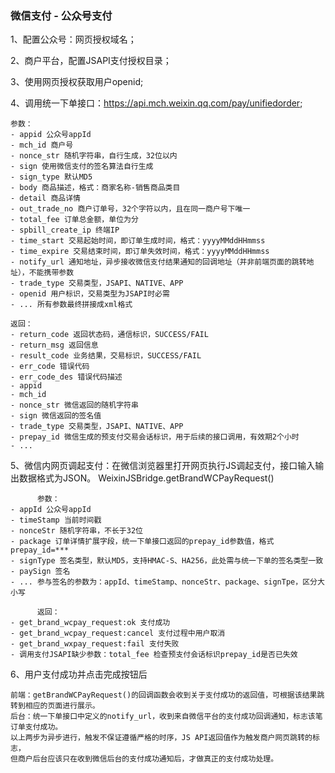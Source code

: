 ### 微信支付 - 公众号支付

1、配置公众号：网页授权域名；

2、商户平台，配置JSAPI支付授权目录；

3、使用网页授权获取用户openid;

4、调用统一下单接口：https://api.mch.weixin.qq.com/pay/unifiedorder;

	参数：
	- appid 公众号appId
	- mch_id 商户号
	- nonce_str 随机字符串，自行生成，32位以内
	- sign 使用微信支付的签名算法自行生成
	- sign_type 默认MD5
	- body 商品描述，格式：商家名称-销售商品类目
	- detail 商品详情
	- out_trade_no 商户订单号，32个字符以内，且在同一商户号下唯一
	- total_fee 订单总金额，单位为分
	- spbill_create_ip 终端IP
	- time_start 交易起始时间，即订单生成时间，格式：yyyyMMddHHmmss
	- time_expire 交易结束时间，即订单失效时间，格式：yyyyMMddHHmmss
	- notify_url 通知地址，异步接收微信支付结果通知的回调地址（并非前端页面的跳转地址），不能携带参数
	- trade_type 交易类型，JSAPI、NATIVE、APP
	- openid 用户标识，交易类型为JSAPI时必需
	- ... 所有参数最终拼接成xml格式
	
	返回：
	- return_code 返回状态码，通信标识，SUCCESS/FAIL
	- return_msg 返回信息
	- result_code 业务结果，交易标识，SUCCESS/FAIL
	- err_code 错误代码
	- err_code_des 错误代码描述
	- appid
	- mch_id
	- nonce_str 微信返回的随机字符串
	- sign 微信返回的签名值
	- trade_type 交易类型，JSAPI、NATIVE、APP
	- prepay_id 微信生成的预支付交易会话标识，用于后续的接口调用，有效期2个小时
	- ...
	
5、微信内网页调起支付：在微信浏览器里打开网页执行JS调起支付，接口输入输出数据格式为JSON。
   WeixinJSBridge.getBrandWCPayRequest()
   
          参数：
    - appId 公众号appId
    - timeStamp 当前时间戳
    - nonceStr 随机字符串，不长于32位
    - package 订单详情扩展字段，统一下单接口返回的prepay_id参数值，格式prepay_id=***
    - signType 签名类型，默认MD5，支持HMAC-S、HA256，此处需与统一下单的签名类型一致
    - paySign 签名
    - ... 参与签名的参数为：appId、timeStamp、nonceStr、package、signTpe，区分大小写
    
          返回：
    - get_brand_wcpay_request:ok 支付成功
    - get_brand_wcpay_request:cancel 支付过程中用户取消
    - get_brand_wxpay_request:fail 支付失败
    - 调用支付JSAPI缺少参数：total_fee 检查预支付会话标识prepay_id是否已失效
    
6、用户支付成功并点击完成按钮后

	前端：getBrandWCPayRequest()的回调函数会收到关于支付成功的返回值，可根据该结果跳转到相应的页面进行展示。
	后台：统一下单接口中定义的notify_url，收到来自微信平台的支付成功回调通知，标志该笔订单支付成功。
	以上两步为异步进行，触发不保证遵循严格的时序，JS API返回值作为触发商户网页跳转的标志，
	但商户后台应该只在收到微信后台的支付成功通知后，才做真正的支付成功处理。
